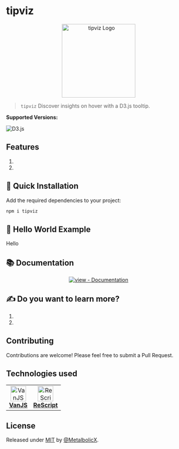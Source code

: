# tipviz

<div align="center">
  <img src="./images/logo.png" alt="tipviz Logo" width="200" height="200" />
</div>

> `tipviz` Discover insights on hover with a D3.js tooltip.

**Supported Versions:**

![D3.js](https://img.shields.io/badge/D3.js->=7.9.0-blue)

## Features

1.
2.

## 🚀 Quick Installation

Add the required dependencies to your project:

```sh
npm i tipviz
```

## 🙌 Hello World Example

Hello

## 📚 Documentation

<div align="center">

  [![view - Documentation](https://img.shields.io/badge/view-Documentation-blue?style=for-the-badge)](https://metalbolicx.github.io/tipviz/#/api-reference)

</div>

## ✍ Do you want to learn more?

1.
2.

## Contributing

Contributions are welcome! Please feel free to submit a Pull Request.

## Technologies used

<table>
  <tr>
    <td align="center">
      <a href="https://vanjs.org/" target="_blank">
        <img src="./images/vanjs-logo.png" alt="VanJS" width="42" height="42" /><br/>
        <b>VanJS</b><br/>
      </a>
    </td>
    <td align="center">
      <a href="https://rescript-lang.org/" target="_blank">
        <img src="./images/rescript-logo.png" alt="ReScript" width="42" height="42" /><br/>
        <b>ReScript</b><br/>
      </a>
    </td>
  </tr>
</table>

## License

Released under [MIT](/LICENSE) by [@MetalbolicX](https://github.com/MetalbolicX).
